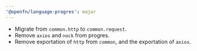 ```yaml
---
'@openfn/language-progres': major
---
```


- Migrate from `common.http` to `common.request`.
- Remove `axios` and `nock` from progres.
- Remove exportation of `http` from `common`, and the exportation of `axios`.